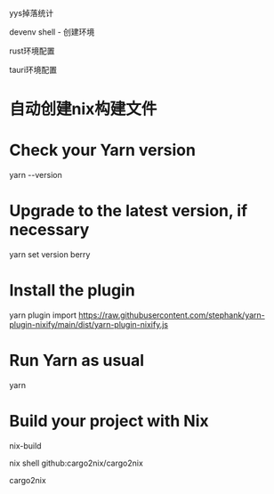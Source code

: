 yys掉落统计  

devenv shell - 创建环境  

rust环境配置  

tauri环境配置


# 自动创建nix构建文件
# Check your Yarn version
yarn --version

# Upgrade to the latest version, if necessary
yarn set version berry

# Install the plugin
yarn plugin import https://raw.githubusercontent.com/stephank/yarn-plugin-nixify/main/dist/yarn-plugin-nixify.js

# Run Yarn as usual
yarn

# Build your project with Nix
nix-build


nix shell github:cargo2nix/cargo2nix

cargo2nix